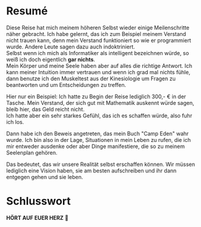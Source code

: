 # Resumé
Diese Reise hat mich meinem höheren Selbst wieder einige Meilenschritte näher gebracht. Ich habe gelernt, das ich zum Beispiel meinem Verstand nicht trauen kann, denn mein Verstand funktioniert so wie er programmiert wurde. Andere Leute sagen dazu auch indoktriniert.  
Selbst wenn ich mich als Informatiker als intelligent bezeichnen würde, so weiß ich doch eigentlich **gar nichts**.  
Mein Körper und meine Seele haben aber auf alles die richtige Antwort. Ich kann meiner Intuition immer vertrauen und wenn ich grad mal nichts fühle, dann benutze ich den Muskeltest aus der Kinesiologie um Fragen zu beantworten und um Entscheidungen zu treffen.  

Hier nur ein Beispiel:
Ich hatte zu Begin der Reise lediglich 300,- € in der Tasche. Mein Verstand, der sich gut mit Mathematik auskennt würde sagen, bleib hier, das Geld reicht nicht.  
Ich hatte aber ein sehr starkes Gefühl, das ich es schaffen würde, also fuhr ich los.  

Dann habe ich den Beweis angetreten, das mein Buch "Camp Eden" wahr wurde. Ich bin also in der Lage, Situationen in mein Leben zu rufen, die ich mir entweder ausdenke oder aber Dinge manifestiere, die so zu meinem Seelenplan gehören.  

Das bedeutet, das wir unsere Realität selbst erschaffen können. Wir müssen lediglich eine Vision haben, sie am besten aufschreiben und ihr dann entgegen gehen und sie leben.  

# Schlusswort
**HÖRT AUF EUER HERZ** 💚


